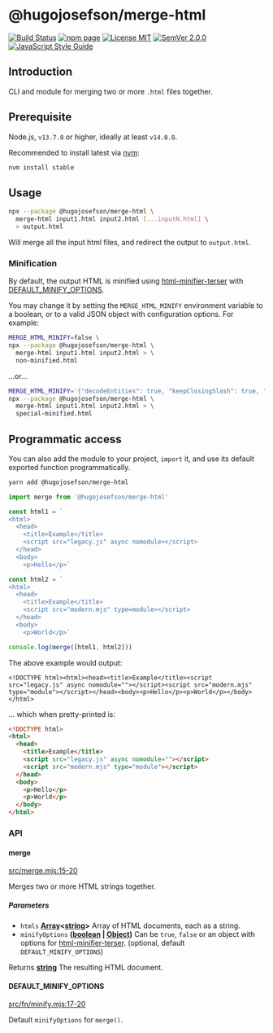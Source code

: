# @hugojosefson/merge-html

[![Build Status](https://travis-ci.org/hugojosefson/merge-html.svg?branch=master)](https://travis-ci.org/hugojosefson/merge-html)
[![npm page](https://img.shields.io/npm/v/@hugojosefson/merge-html.svg)](https://npmjs.com/package/@hugojosefson/merge-html)
[![License MIT](https://img.shields.io/npm/l/@hugojosefson/merge-html.svg)](https://tldrlegal.com/license/mit-license)
[![SemVer 2.0.0](https://img.shields.io/badge/SemVer-2.0.0-lightgrey.svg)](https://semver.org/spec/v2.0.0.html)
[![JavaScript Style Guide](https://img.shields.io/badge/code_style-standard-brightgreen.svg)](https://standardjs.com)

## Introduction

CLI and module for merging two or more `.html` files together.

## Prerequisite

Node.js, `v13.7.0` or higher, ideally at least `v14.0.0`.

Recommended to install latest via [nvm](https://github.com/nvm-sh/nvm#readme):

```bash
nvm install stable
```

## Usage

```bash
npx --package @hugojosefson/merge-html \
  merge-html input1.html input2.html [...inputN.html] \
  > output.html
```

Will merge all the input html files, and redirect the output to `output.html`.

### Minification

By default, the output HTML is minified using
[html-minifier-terser](https://www.npmjs.com/package/html-minifier-terser) with
[DEFAULT_MINIFY_OPTIONS](#default_minify_options).

You may change it by setting the `MERGE_HTML_MINIFY` environment variable to a
boolean, or to a valid JSON object with configuration options. For example:

```bash
MERGE_HTML_MINIFY=false \
npx --package @hugojosefson/merge-html \
  merge-html input1.html input2.html > \
  non-minified.html
```

...or...

```bash
MERGE_HTML_MINIFY='{"decodeEntities": true, "keepClosingSlash": true, "maxLineLength": 80}' \
npx --package @hugojosefson/merge-html \
  merge-html input1.html input2.html > \
  special-minified.html
```

## Programmatic access

You can also add the module to your project, `import` it, and use its default
exported function programmatically.

```bash
yarn add @hugojosefson/merge-html
```

```js
import merge from '@hugojosefson/merge-html'

const html1 = `
<html>
  <head>
    <title>Example</title>
    <script src="legacy.js" async nomodule></script>
  </head>
  <body>
    <p>Hello</p>`

const html2 = `
<html>
  <head>
    <title>Example</title>
    <script src="modern.mjs" type=module></script>
  </head>
  <body>
    <p>World</p>`

console.log(merge([html1, html2]))
```

The above example would output:

    <!DOCTYPE html><html><head><title>Example</title><script src="legacy.js" async nomodule=""></script><script src="modern.mjs" type="module"></script></head><body><p>Hello</p><p>World</p></body></html>

... which when pretty-printed is:

```html
<!DOCTYPE html>
<html>
  <head>
    <title>Example</title>
    <script src="legacy.js" async nomodule=""></script>
    <script src="modern.mjs" type="module"></script>
  </head>
  <body>
    <p>Hello</p>
    <p>World</p>
  </body>
</html>
```

### API

<!-- Generated by documentation.js. Update this documentation by updating the source code. -->

#### merge

[src/merge.mjs:15-20](https://github.com/hugojosefson/merge-html/blob/ed7f703815e3ea0706a6da8e351882740c216325/src/merge.mjs#L15-L20 'Source code on GitHub')

Merges two or more HTML strings together.

##### Parameters

- `htmls`
  **[Array](https://developer.mozilla.org/docs/Web/JavaScript/Reference/Global_Objects/Array)&lt;[string](https://developer.mozilla.org/docs/Web/JavaScript/Reference/Global_Objects/String)>**
  Array of HTML documents, each as a string.
- `minifyOptions`
  **([boolean](https://developer.mozilla.org/docs/Web/JavaScript/Reference/Global_Objects/Boolean)
  \|
  [Object](https://developer.mozilla.org/docs/Web/JavaScript/Reference/Global_Objects/Object))**
  Can be `true`, `false` or an object with options for
  [html-minifier-terser](https://www.npmjs.com/package/html-minifier-terser).
  (optional, default `DEFAULT_MINIFY_OPTIONS`)

Returns
**[string](https://developer.mozilla.org/docs/Web/JavaScript/Reference/Global_Objects/String)**
The resulting HTML document.

#### DEFAULT_MINIFY_OPTIONS

[src/fn/minify.mjs:17-20](https://github.com/hugojosefson/merge-html/blob/ed7f703815e3ea0706a6da8e351882740c216325/src/fn/minify.mjs#L17-L20 'Source code on GitHub')

Default `minifyOptions` for `merge()`.
